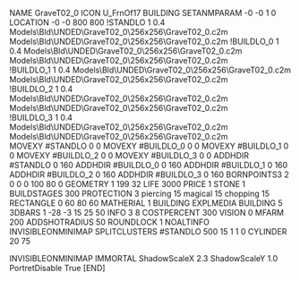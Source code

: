 NAME GraveT02_0
ICON U_FrnOf17
BUILDING
SETANMPARAM -0 -0 1 0
LOCATION -0 -0 800 800
!STANDLO      1 0.4 Models\Bld\UNDED\GraveT02_0\256x256\GraveT02_0.c2m  Models\Bld\UNDED\GraveT02_0\256x256\GraveT02_0.c2m 
!BUILDLO_0    1 0.4  Models\Bld\UNDED\GraveT02_0\256x256\GraveT02_0.c2m  Models\Bld\UNDED\GraveT02_0\256x256\GraveT02_0.c2m  
!BUILDLO_1    1 0.4  Models\Bld\UNDED\GraveT02_0\256x256\GraveT02_0.c2m  Models\Bld\UNDED\GraveT02_0\256x256\GraveT02_0.c2m  
!BUILDLO_2    1 0.4  Models\Bld\UNDED\GraveT02_0\256x256\GraveT02_0.c2m  Models\Bld\UNDED\GraveT02_0\256x256\GraveT02_0.c2m  
!BUILDLO_3    1 0.4  Models\Bld\UNDED\GraveT02_0\256x256\GraveT02_0.c2m  Models\Bld\UNDED\GraveT02_0\256x256\GraveT02_0.c2m  
MOVEXY #STANDLO    0 0
MOVEXY #BUILDLO_0  0 0
MOVEXY #BUILDLO_1  0 0
MOVEXY #BUILDLO_2  0 0
MOVEXY #BUILDLO_3  0 0
ADDHDIR #STANDLO 0 160
ADDHDIR #BUILDLO_0 0 160
ADDHDIR #BUILDLO_1 0 160
ADDHDIR #BUILDLO_2 0 160
ADDHDIR #BUILDLO_3 0 160
BORNPOINTS3 2 0 0 0 100 80 0
GEOMETRY 1 199 32
LIFE     3000
PRICE 1 STONE 1
BUILDSTAGES 300
PROTECTION 3 piercing 15 magical 15 chopping 15
RECTANGLE    0 60 80 60
MATHERIAL 1 BUILDING
EXPLMEDIA BUILDING 5
3DBARS 1 -28 -3 15 25 50
INFO 3 8
COSTPERCENT 300
VISION 0
MFARM 200
ADDSHOTRADIUS 50
ROUNDLOCK 1
NOALTINFO
INVISIBLEONMINIMAP
SPLITCLUSTERS #STANDLO 500 15 1 1 0
CYLINDER 20 75

INVISIBLEONMINIMAP
IMMORTAL
ShadowScaleX 2.3
ShadowScaleY 1.0
PortretDisable True
[END]
